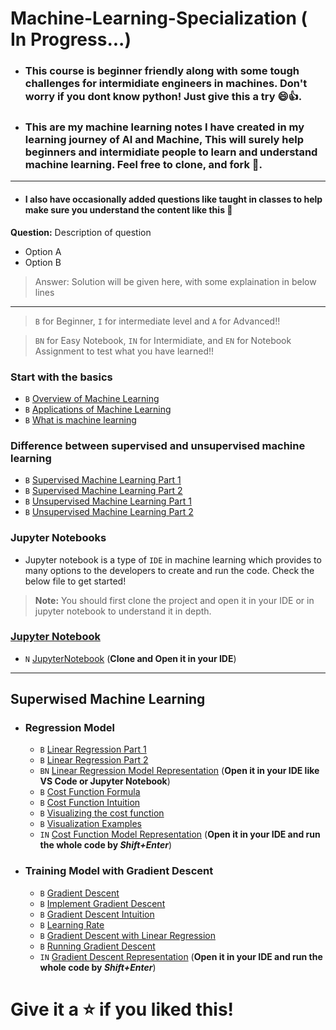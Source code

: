 # Machine-Learning-Specialization ( In Progress...)
- ### This course is beginner friendly along with some tough challenges for intermidiate engineers in machines. Don't worry if you dont know python! Just give this a try 😄👍. 
- ### This are my machine learning notes I have created in my learning journey of AI and Machine, This will surely help beginners and intermidiate people to learn and understand machine learning. Feel free to clone, and fork 🍴.

--- 
- #### I also have occasionally added questions like taught in classes  to help make sure you understand the content like this 🙂
**Question:**
Description of question 
- Option A 
- Option B
>  Answer: Solution will be given here, with some explaination in below lines

---

>  `B` for Beginner, `I` for intermediate level and `A` for Advanced!!

>  `BN` for Easy Notebook, `IN` for Intermidiate, and `EN` for Notebook Assignment to test what you have learned!!


### Start with the basics
- `B` [Overview of Machine Learning](Basics/Overview.md) 
- `B` [Applications of Machine Learning](Basics/Applications.md)
- `B` [What is machine learning](Basics/MachineLearning.md)

### Difference between supervised and unsupervised machine learning
- `B` [Supervised Machine Learning Part 1](Supervised%20Learning/SupervisedLearning1.md)
- `B` [Supervised Machine Learning Part 2](Supervised%20Learning/SupervisedLearning2.md)
- `B` [Unsupervised Machine Learning Part 1](Unsupervised%20Learning/UnsupervisedLearning1.md)
- `B` [Unsupervised Machine Learning Part 2](Unsupervised%20Learning/UnsupervisedLearning2.md)

### Jupyter Notebooks
- Jupyter notebook is a type of `IDE` in machine learning which provides to many options to the developers to create and run the code. Check the below file to get started! 
> **Note:** You should first clone the project and open it in your IDE or in jupyter notebook to understand it in depth. 
### [Jupyter Notebook](Jupyter%20Notebooks/JupyterNotebook.md)

- `N` [JupyterNotebook](Jupyter%20Notebooks/IntroductiontoJupyterNotebook.ipynb) (**Clone and Open it in your IDE**)

--- 

## Superwised Machine Learning
- ### Regression Model
  - `B` [Linear Regression Part 1](Supervised%20Learning/Regression%20Model/LinearRegressionP1.md)
  - `B` [Linear Regression Part 2](Supervised%20Learning/Regression%20Model/LinearRegressionP2.md)
  - `BN` [Linear Regression Model Representation](Jupyter%20Notebooks/ModelRepresentation.ipynb) (**Open it in your IDE like VS Code or Jupyter Notebook**)
  - `B` [Cost Function Formula](Supervised%20Learning/Regression%20Model/CostFunctionFormula.md)
  - `B` [Cost Function Intuition](Supervised%20Learning/Regression%20Model/CostFunctionIntuition.md)
  - `B` [Visualizing the cost function](Supervised%20Learning/Regression%20Model/VisualizingCostFunction.md)
  - `B` [Visualization Examples](Supervised%20Learning/Regression%20Model/VisualizationExamples.md)
  - `IN` [Cost Function Model Representation](Jupyter%20Notebooks/CostFunctionVisualization.ipynb) (**Open it in your IDE and run the whole code by _Shift+Enter_**)

- ### Training Model with Gradient Descent 
  - `B` [Gradient Descent](Supervised%20Learning/Gradient%20Descent/GradientDescent.md)
  - `B` [Implement Gradient Descent](Supervised%20Learning/Gradient%20Descent/ImplementGradientDescent.md)
  - `B` [Gradient Descent Intuition ](Supervised%20Learning/Gradient%20Descent/GradientDescentIntuition.md)
  - `B` [Learning Rate](Supervised%20Learning/Gradient%20Descent/LearningRate.md)
  - `B` [Gradient Descent with Linear Regression ](Supervised%20Learning/Gradient%20Descent/GradientDescentLinearRegression.md)
  - `B` [Running Gradient Descent](Supervised%20Learning/Gradient%20Descent/RunningGradientDescent.md)
  - `IN` [Gradient Descent Representation](Jupyter%20Notebooks/GradientDescentRepresentaion.ipynb) (**Open it in your IDE and run the whole code by _Shift+Enter_**)

<!--
- ###  Multiple Linear Regression
  - [Multiple Features]()
  - [Vectorization Part 1]()
  - [Vectorization Part 2]()
  - `BN` [Python, Numphy and Vectorization]()
  - [Gradient Descent for Multiple Linear Regression]() 
  - `IN` [Multiple Linear Regression]() 

- ### Gradient Descent in Practice
  - [Feature Scaling Part 1]() 
  - [Feature Scaling Part 2]() 
  - [Checking Gradient Descent for Convergence]() 
  - [Choosing the Learning Rate]()
  - `N` [Feature Scaling and Learning Rate]() <!-- Add Level -->
  <!-- 
  - [Feature Engineering]()
  - [Polynomial Regression]() 
  - `N` [Feature Engineering and Polynomial Regression]() 
  - `N` [Linear Regression with scikit-learn]()
- `EN` [Linear Regression Assignment]() (**Open it in your IDE and write the solution for the test**)


- ### Classification with Logistic Regression
  - [Motivations]() 
  - `N` [Classification]()
  - [Logistic Regression]()
  - `N` [Sigmoid Function and Logistic Regression]() 
  - [Decision Boundary]() 
  - `N` [Decision Boundary]() 


- ### Cost Function for Logistic Regression 
  - [Cost Function for Logistic Regression]() 
  - `N` [Logistic Loss]() 
  - [Simplified Cost Function for Logistic Regression]() 
  - `N` [Cost Function for Logistic Regression]() 


- ### Gradient Descent for Logistic Regression 


- ### The Problem of Overfitting 


## Advanced Learning Algotrithms


## Unsupervised Machine Learning
--> 



 <!--- Welldone Champ--->
 # Give it a ⭐ if you liked this!
